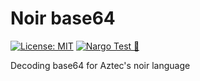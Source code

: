 # Noir base64

[![License: MIT](https://img.shields.io/badge/License-MIT-yellow.svg)](https://opensource.org/licenses/MIT) [![Nargo Test 🌌](https://github.com/zkworks-xyz/noir-base64/actions/workflows/test.yaml/badge.svg)](https://github.com/zkworks-xyz/noir-base64/actions/workflows/test.yaml)

Decoding base64 for Aztec's noir language

